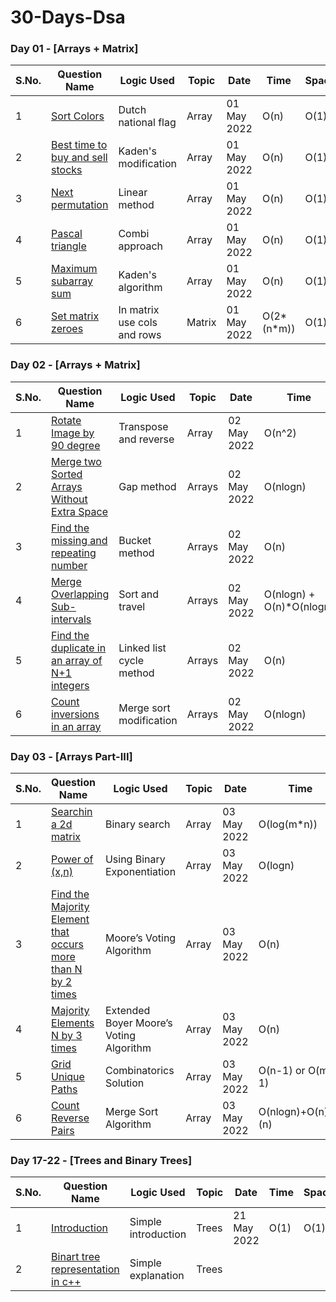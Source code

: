 # 30-Days-Dsa
### Day 01 - [Arrays + Matrix]
S.No. | Question Name | Logic Used | Topic | Date | Time | Space | Youtube Link |
------|---------------|------------|-------|------|------|-------|---------|
  1 | [Sort Colors](https://github.com/ajay-nikumbh/30-Days-Dsa/tree/main/01-Day/01-Sort%20Colors) | Dutch national flag | Array | 01 May 2022 | O(n) | O(1) |[Link](https://www.youtube.com/watch?v=M65xBewcqcI&list=PLgUwDviBIf0rPG3Ictpu74YWBQ1CaBkm2&index=7)
  2 | [Best time to buy and sell stocks](https://github.com/ajay-nikumbh/30-Days-Dsa/tree/main/01-Day/02-Best%20time%20to%20buy%20and%20sell%20stocks) | Kaden's modification | Array | 01 May 2022 | O(n) | O(1) | [Link](https://www.youtube.com/watch?v=eMSfBgbiEjk&list=PLgUwDviBIf0rPG3Ictpu74YWBQ1CaBkm2&index=12)
3 | [Next permutation](https://github.com/ajay-nikumbh/30-Days-Dsa/tree/main/01-Day/03-Next%20permutation) | Linear method | Array | 01 May 2022 | O(n) | O(1) | [Link](https://www.youtube.com/watch?v=LuLCLgMElus&list=PLgUwDviBIf0rPG3Ictpu74YWBQ1CaBkm2&index=10)
4 | [Pascal triangle](https://github.com/ajay-nikumbh/30-Days-Dsa/tree/main/01-Day/04-Pascal%20triangle) | Combi approach | Array | 01 May 2022 |  O(n) | O(1) | [Link](https://www.youtube.com/watch?v=6FLvhQjZqvM&list=PLgUwDviBIf0rPG3Ictpu74YWBQ1CaBkm2&index=9)
5 | [Maximum subarray sum](https://github.com/ajay-nikumbh/30-Days-Dsa/tree/main/01-Day/05-Maximum%20subarray%20sum) | Kaden's algorithm | Array | 01 May 2022 |  O(n) | O(1) | [Link](https://www.youtube.com/watch?v=w_KEocd__20&list=PLgUwDviBIf0rPG3Ictpu74YWBQ1CaBkm2&index=6)
6 | [Set matrix zeroes](https://github.com/ajay-nikumbh/30-Days-Dsa/tree/main/01-Day/06-Set%20matrix%20zeroes) | In matrix use cols and rows | Matrix | 01 May 2022 | O(2*(n*m)) | O(1) | [Link](https://www.youtube.com/watch?v=M65xBewcqcI&list=PLgUwDviBIf0rPG3Ictpu74YWBQ1CaBkm2&index=8)


### Day 02 - [Arrays + Matrix]
S.No. | Question Name | Logic Used | Topic | Date | Time | Space | Youtube Link |
------|---------------|------------|-------|------|------|-------|---------|
  1 | [Rotate Image by 90 degree](https://github.com/ajay-nikumbh/30-Days-Dsa/tree/main/02-Day/01-Rotate%20Image%20by%2090%20degree) | Transpose and reverse | Array | 02 May 2022 | O(n^2) | O(1) |[Link](https://www.youtube.com/watch?v=Y72QeX0Efxw&list=PLgUwDviBIf0rPG3Ictpu74YWBQ1CaBkm2&index=12)
 2 | [Merge two Sorted Arrays Without Extra Space](https://github.com/ajay-nikumbh/30-Days-Dsa/tree/main/02-Day/02-Merge%20two%20Sorted%20Arrays%20Without%20Extra%20Space) | Gap method | Arrays | 02 May 2022 | O(nlogn) | O(1) | [Link](https://www.youtube.com/watch?v=hVl2b3bLzBw&list=PLgUwDviBIf0rPG3Ictpu74YWBQ1CaBkm2&index=4)
 3 | [Find the missing and repeating number](https://github.com/ajay-nikumbh/30-Days-Dsa/tree/main/02-Day/03-Find%20the%20repeating%20and%20missing%20numbers) | Bucket method | Arrays | 02 May 2022| O(n) | O(1) | [Link](https://www.youtube.com/watch?v=5nMGY4VUoRY&list=PLgUwDviBIf0rPG3Ictpu74YWBQ1CaBkm2&index=3)
 4 | [Merge Overlapping Sub-intervals](https://github.com/ajay-nikumbh/30-Days-Dsa/tree/main/02-Day/04-Merge%20Overlapping%20Sub-intervals) | Sort and travel | Arrays | 02 May 2022 | O(nlogn) + O(n)*O(nlogn) | O(n) | [Link](https://www.youtube.com/watch?v=2JzRBPFYbKE&list=PLgUwDviBIf0rPG3Ictpu74YWBQ1CaBkm2&index=6)
 5 | [Find the duplicate in an array of N+1 integers](https://github.com/ajay-nikumbh/30-Days-Dsa/tree/main/02-Day/05-Find%20the%20duplicate%20in%20an%20array%20of%20N%2B1%20integers) | Linked list cycle method |Arrays | 02 May 2022 |  O(n) | O(1) | [Link](https://www.youtube.com/watch?v=32Ll35mhWg0&list=PLgUwDviBIf0rPG3Ictpu74YWBQ1CaBkm2&index=1)
 6 | [Count inversions in an array](https://github.com/ajay-nikumbh/30-Days-Dsa/tree/main/02-Day/06-Count%20inversions%20in%20an%20array) | Merge sort modification | Arrays | 02 May 2022 | O(nlogn) | O(n) | [Link](https://www.youtube.com/watch?v=kQ1mJlwW-c0)
  

### Day 03 - [Arrays Part-III]
S.No. | Question Name | Logic Used | Topic | Date | Time | Space | Youtube Link |
------|---------------|------------|-------|------|------|-------|---------|
1 | [Searchin a 2d matrix](https://github.com/ajay-nikumbh/Dsa_30/tree/main/03-Day/01-Search%20in%20a%202d%20matrix) | Binary search | Array | 03 May 2022 | O(log(m*n)) | O(1) | [Link](https://www.youtube.com/watch?v=ZYpYur0znng&list=PLgUwDviBIf0rPG3Ictpu74YWBQ1CaBkm2&index=14)
2 | [Power of (x,n)](https://github.com/ajay-nikumbh/Dsa_30/tree/main/03-Day/02-Power%20of%20(x%2Cn)) | Using Binary Exponentiation | Array | 03 May 2022 | O(logn) | O(1) | [Link](https://www.youtube.com/watch?v=l0YC3876qxg&list=PLgUwDviBIf0rPG3Ictpu74YWBQ1CaBkm2&index=15)
3 | [Find the Majority Element that occurs more than N by 2 times](https://github.com/ajay-nikumbh/Dsa_30/tree/main/03-Day/03-Find%20the%20Majority%20Element%20that%20occurs%20more%20than%20N%20by%202%20times) | Moore’s Voting Algorithm | Array | 03 May 2022 | O(n) | O(1) | [Link](https://www.youtube.com/watch?v=AoX3BPWNnoE&list=PLgUwDviBIf0rPG3Ictpu74YWBQ1CaBkm2&index=16)
4 | [Majority Elements N by 3 times](https://github.com/ajay-nikumbh/Dsa_30/tree/main/03-Day/04-Majority%20Elements%20N%20by%203%20times) | Extended Boyer Moore’s Voting Algorithm | Array | 03 May 2022 | O(n) | O(1) | [Link](https://www.youtube.com/watch?v=yDbkQd9t2ig&list=PLgUwDviBIf0rPG3Ictpu74YWBQ1CaBkm2&index=17)
5 | [Grid Unique Paths](https://github.com/ajay-nikumbh/Dsa_30/tree/main/03-Day/05-Grid%20Unique%20Paths) | Combinatorics Solution | Array | 03 May 2022 |  O(n-1) or  O(m-1) | O(1) | [Link](https://www.youtube.com/watch?v=t_f0nwwdg5o)
6 | [Count Reverse Pairs](https://github.com/ajay-nikumbh/Dsa_30/tree/main/03-Day/06-Count%20Reverse%20Pairs) | Merge Sort Algorithm | Array | 03 May 2022 | O(nlogn)+O(n)+O (n) | O(n) | [Link](https://www.youtube.com/watch?v=S6rsAlj_iB4&list=PLgUwDviBIf0rPG3Ictpu74YWBQ1CaBkm2&index=20)  


### Day 17-22 - [Trees and Binary Trees]
S.No. | Question Name | Logic Used | Topic | Date | Time | Space | Youtube Link |
------|---------------|------------|-------|------|------|-------|---------|
1 | [Introduction](https://github.com/ajay-nikumbh/Dsa_30/tree/main/17%2B22-Day/01-Introduction%20to%20Trees) | Simple introduction | Trees | 21 May  2022 | O(1) | O(1) | [Link](https://www.youtube.com/watch?v=_ANrF3FJm7I&list=PLgUwDviBIf0q8Hkd7bK2Bpryj2xVJk8Vk&index=2)  
2 | [Binart tree representation in c++](https://github.com/ajay-nikumbh/Dsa_30/tree/main/17%2B22-Day/02-Binary%20Tree%20Representation%20in%20C%2B%2B) | Simple explanation | Trees | 
